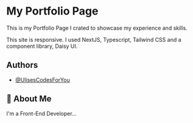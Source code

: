 
# My Portfolio Page

This is my Portfolio Page I crated to showcase my experience and skills.

This site is responsive.  I used NextJS, Typescript, Tailwind CSS and a component library, Daisy UI. 
## Authors

- [@UlisesCodesForYou](https://github.com/UlisesCodesForYou)


## 🚀 About Me
I'm a Front-End Developer...

